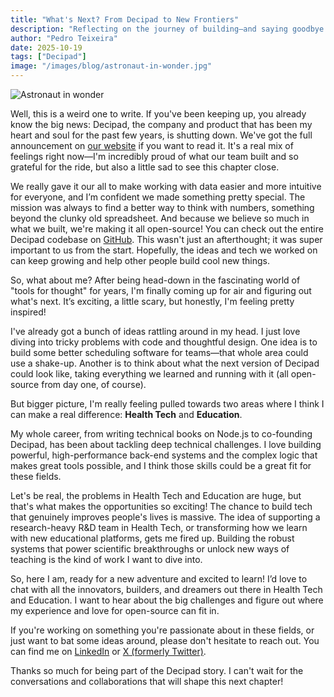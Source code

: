 ```yaml
---
title: "What's Next? From Decipad to New Frontiers"
description: "Reflecting on the journey of building—and saying goodbye to—Decipad, this post explores what's next: open-sourcing our work, lessons learned, and a personal look toward new challenges in health tech and education."
author: "Pedro Teixeira"
date: 2025-10-19
tags: ["Decipad"]
image: "/images/blog/astronaut-in-wonder.jpg"
---
```


![Astronaut in wonder](/images/blog/astronaut-in-wonder.jpg)

Well, this is a weird one to write. If you've been keeping up, you already know the big news: Decipad, the company and product that has been my heart and soul for the past few years, is shutting down. We've got the full announcement on [our website](https://www.decipad.com/decipad-is-shutting-down) if you want to read it. It's a real mix of feelings right now—I'm incredibly proud of what our team built and so grateful for the ride, but also a little sad to see this chapter close.

We really gave it our all to make working with data easier and more intuitive for everyone, and I’m confident we made something pretty special. The mission was always to find a better way to think with numbers, something beyond the clunky old spreadsheet. And because we believe so much in what we built, we're making it all open-source\! You can check out the entire Decipad codebase on [GitHub](https://github.com/decipad). This wasn't just an afterthought; it was super important to us from the start. Hopefully, the ideas and tech we worked on can keep growing and help other people build cool new things.

So, what about me? After being head-down in the fascinating world of "tools for thought" for years, I'm finally coming up for air and figuring out what's next. It’s exciting, a little scary, but honestly, I'm feeling pretty inspired\!

I've already got a bunch of ideas rattling around in my head. I just love diving into tricky problems with code and thoughtful design. One idea is to build some better scheduling software for teams—that whole area could use a shake-up. Another is to think about what the next version of Decipad could look like, taking everything we learned and running with it (all open-source from day one, of course).

But bigger picture, I'm really feeling pulled towards two areas where I think I can make a real difference: **Health Tech** and **Education**.

My whole career, from writing technical books on Node.js to co-founding Decipad, has been about tackling deep technical challenges. I love building powerful, high-performance back-end systems and the complex logic that makes great tools possible, and I think those skills could be a great fit for these fields.

Let's be real, the problems in Health Tech and Education are huge, but that's what makes the opportunities so exciting\! The chance to build tech that genuinely improves people's lives is massive. The idea of supporting a research-heavy R\&D team in Health Tech, or transforming how we learn with new educational platforms, gets me fired up. Building the robust systems that power scientific breakthroughs or unlock new ways of teaching is the kind of work I want to dive into.

So, here I am, ready for a new adventure and excited to learn\! I’d love to chat with all the innovators, builders, and dreamers out there in Health Tech and Education. I want to hear about the big challenges and figure out where my experience and love for open-source can fit in.

If you're working on something you're passionate about in these fields, or just want to bat some ideas around, please don't hesitate to reach out. You can find me on [LinkedIn](https://www.linkedin.com/in/pedroteixeira/) or [X (formerly Twitter)](https://x.com/pgte).

Thanks so much for being part of the Decipad story. I can't wait for the conversations and collaborations that will shape this next chapter\!
